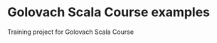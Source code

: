 Golovach Scala Course examples
==============================

Training project for Golovach Scala Course
